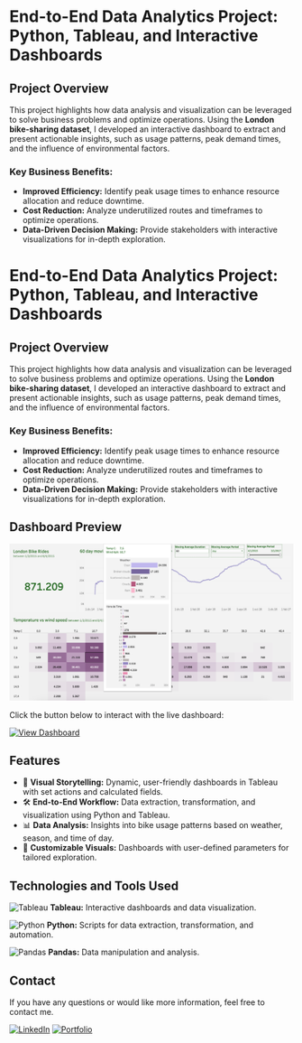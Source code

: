 # End-to-End Data Analytics Project: Python, Tableau, and Interactive Dashboards

## Project Overview
This project highlights how data analysis and visualization can be leveraged to solve business problems and optimize operations. Using the **London bike-sharing dataset**, I developed an interactive dashboard to extract and present actionable insights, such as usage patterns, peak demand times, and the influence of environmental factors. 

### Key Business Benefits:
- **Improved Efficiency:** Identify peak usage times to enhance resource allocation and reduce downtime.
- **Cost Reduction:** Analyze underutilized routes and timeframes to optimize operations.
- **Data-Driven Decision Making:** Provide stakeholders with interactive visualizations for in-depth exploration.

# End-to-End Data Analytics Project: Python, Tableau, and Interactive Dashboards

## Project Overview
This project highlights how data analysis and visualization can be leveraged to solve business problems and optimize operations. Using the **London bike-sharing dataset**, I developed an interactive dashboard to extract and present actionable insights, such as usage patterns, peak demand times, and the influence of environmental factors. 

### Key Business Benefits:
- **Improved Efficiency:** Identify peak usage times to enhance resource allocation and reduce downtime.
- **Cost Reduction:** Analyze underutilized routes and timeframes to optimize operations.
- **Data-Driven Decision Making:** Provide stakeholders with interactive visualizations for in-depth exploration.

## Dashboard Preview

[![Interactive Dashboard](Interactive%20Dashboard%20-%20London%20Bike%20Rides.png)](https://public.tableau.com/views/Book1_17375082191610/Dashboard1?:language=es-ES&:sid=&:redirect=auth&:display_count=n&:origin=viz_share_link)

Click the button below to interact with the live dashboard:

[![View Dashboard](https://img.shields.io/badge/View_Dashboard-0077B5?style=for-the-badge&logo=Tableau&logoColor=white)](https://public.tableau.com/views/Book1_17375082191610/Dashboard1?:language=es-ES&:sid=&:redirect=auth&:display_count=n&:origin=viz_share_link)


## Features
- 🎨 **Visual Storytelling:** Dynamic, user-friendly dashboards in Tableau with set actions and calculated fields.
- 🛠️ **End-to-End Workflow:** Data extraction, transformation, and visualization using Python and Tableau.
- 📊 **Data Analysis:** Insights into bike usage patterns based on weather, season, and time of day.
- 🚴 **Customizable Visuals:** Dashboards with user-defined parameters for tailored exploration.

## Technologies and Tools Used

<p><img src="https://img.icons8.com/color/48/000000/tableau-software.png" alt="Tableau" width="20" height="20"/> <b>Tableau:</b> Interactive dashboards and data visualization.</p>
<p><img src="https://img.icons8.com/color/48/000000/python--v1.png" alt="Python" width="20" height="20"/> <b>Python:</b> Scripts for data extraction, transformation, and automation.</p>
<p><img src="https://img.icons8.com/color/48/000000/pandas.png" alt="Pandas" width="20" height="20"/> <b>Pandas:</b> Data manipulation and analysis.</p>


## Contact

If you have any questions or would like more information, feel free to contact me.

<a href="https://www.linkedin.com/in/jeanpaulomv/"><img src="https://img.shields.io/badge/jeanpaulomv-0077B5?style=for-the-badge&logo=linkedin&logoColor=white" alt="LinkedIn" height="30"></a>
<a href="https://www.datascienceportfol.io/jeanpaulomv"><img src="https://img.shields.io/badge/Portfolio-255E63?style=for-the-badge&logo=About.me&logoColor=white" alt="Portfolio" height="30"></a>
